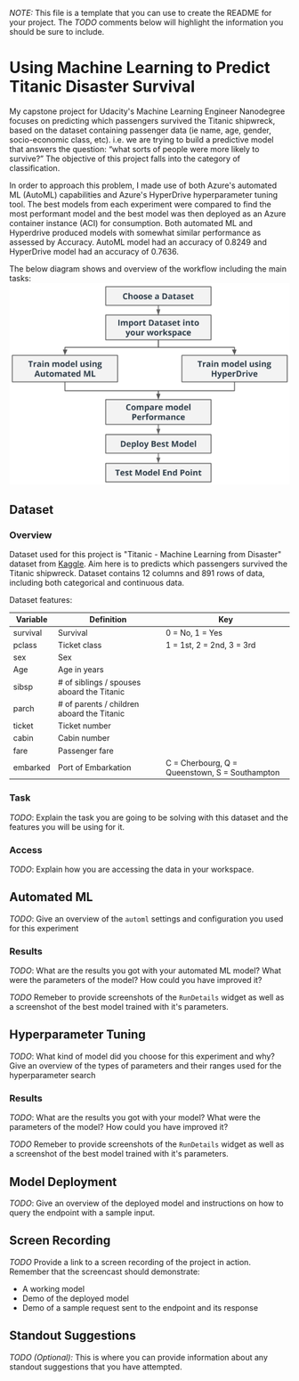 *NOTE:* This file is a template that you can use to create the README for your project. The *TODO* comments below will highlight the information you should be sure to include.

# Using Machine Learning to Predict Titanic Disaster Survival

My capstone project for Udacity's Machine Learning Engineer Nanodegree focuses on predicting which passengers survived the Titanic shipwreck, based on the dataset containing passenger data (ie name, age, gender, socio-economic class, etc). i.e. we are trying to build a predictive model that answers the question: “what sorts of people were more likely to survive?” The objective of this project falls into the category of classification. 

In order to approach this problem, I made use of both Azure's automated ML (AutoML) capabilities and Azure's HyperDrive hyperparameter tuning tool. The best models from each experiment were compared to find the most performant model and the best model was then deployed as an Azure container instance (ACI) for consumption. Both automated ML and Hyperdrive produced models with somewhat similar performance as assessed by Accuracy. AutoML model had an accuracy of 0.8249 and HyperDrive model had an accuracy of 0.7636.

The below diagram shows and overview of the workflow including the main tasks: 
![alt text](/img/capstone-diagram.png)

## Dataset

### Overview
Dataset used for this project is "Titanic - Machine Learning from Disaster" dataset from [Kaggle](https://www.kaggle.com/c/titanic). Aim here is to predicts which passengers survived the Titanic shipwreck. Dataset contains 12 columns and 891 rows of data, including both categorical and continuous data.

Dataset features:

| Variable | Definition | Key |
|----------|------------|-----|
|survival|Survival|0 = No, 1 = Yes|
|pclass|Ticket class|1 = 1st, 2 = 2nd, 3 = 3rd|
|sex|Sex| |	
|Age|Age in years| |	
|sibsp|# of siblings / spouses aboard the Titanic| |
|parch|# of parents / children aboard the Titanic| |	
|ticket|Ticket number| |	
|cabin|Cabin number| |	
|fare|Passenger fare| |	
|embarked|Port of Embarkation|C = Cherbourg, Q = Queenstown, S = Southampton|
### Task
*TODO*: Explain the task you are going to be solving with this dataset and the features you will be using for it.

### Access
*TODO*: Explain how you are accessing the data in your workspace.

## Automated ML
*TODO*: Give an overview of the `automl` settings and configuration you used for this experiment

### Results
*TODO*: What are the results you got with your automated ML model? What were the parameters of the model? How could you have improved it?

*TODO* Remeber to provide screenshots of the `RunDetails` widget as well as a screenshot of the best model trained with it's parameters.

## Hyperparameter Tuning
*TODO*: What kind of model did you choose for this experiment and why? Give an overview of the types of parameters and their ranges used for the hyperparameter search


### Results
*TODO*: What are the results you got with your model? What were the parameters of the model? How could you have improved it?

*TODO* Remeber to provide screenshots of the `RunDetails` widget as well as a screenshot of the best model trained with it's parameters.

## Model Deployment
*TODO*: Give an overview of the deployed model and instructions on how to query the endpoint with a sample input.

## Screen Recording
*TODO* Provide a link to a screen recording of the project in action. Remember that the screencast should demonstrate:
- A working model
- Demo of the deployed  model
- Demo of a sample request sent to the endpoint and its response

## Standout Suggestions
*TODO (Optional):* This is where you can provide information about any standout suggestions that you have attempted.
